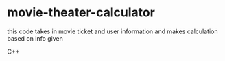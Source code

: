 # movie-theater-calculator

this code takes in movie ticket and user information and makes calculation based on info given

C++
